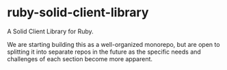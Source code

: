 # ruby-solid-client-library
A Solid Client Library for Ruby.

We are starting building this as a well-organized monorepo, but are open to splitting it into separate repos in the future as the specific needs and challenges of each section become more apparent.